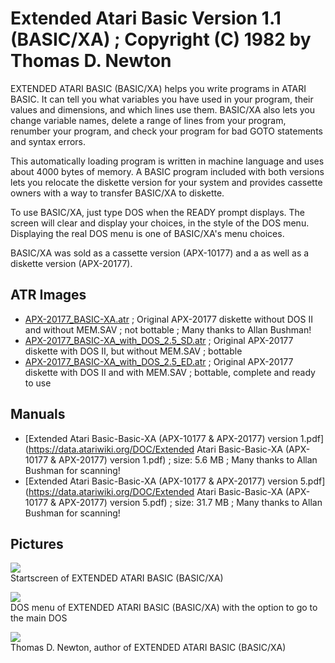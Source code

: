 # Extended Atari Basic Version 1.1 (BASIC/XA) ; Copyright (C) 1982 by Thomas D. Newton  
  
EXTENDED ATARI BASIC (BASIC/XA) helps you write programs in ATARI BASIC. It can tell you what variables you have used in your program, their values and dimensions, and which lines use them. BASIC/XA also lets you change variable names, delete a range of lines from your program, renumber your program, and check your program for bad GOTO statements and syntax errors.  
  
This automatically loading program is written in machine language and uses about 4000 bytes of memory. A BASIC program included with both versions lets you relocate the diskette version for your system and provides cassette owners with a way to transfer BASIC/XA to diskette.  
  
To use BASIC/XA, just type DOS when the READY prompt displays. The screen will clear and display your choices, in the style of the DOS menu. Displaying the real DOS menu is one of BASIC/XA's menu choices.  
  
BASIC/XA was sold as a cassette version (APX-10177) and a as well as a diskette version (APX-20177).  
  
## ATR Images  
- [APX-20177_BASIC-XA.atr](attachments/APX-20177_BASIC-XA.atr) ; Original APX-20177 diskette without DOS II and without MEM.SAV ; not bottable ; Many thanks to Allan Bushman!  
- [APX-20177_BASIC-XA_with_DOS_2.5_SD.atr](attachments/APX-20177_BASIC-XA_with_DOS_2.5_SD.atr) ; Original APX-20177 diskette with DOS II, but without MEM.SAV ; bottable  
- [APX-20177_BASIC-XA_with_DOS_2.5_ED.atr](attachments/APX-20177_BASIC-XA_with_DOS_2.5_ED.atr) ; Original APX-20177 diskette with DOS II and with MEM.SAV ; bottable, complete and ready to use  
  
## Manuals  
- [Extended Atari Basic-Basic-XA (APX-10177 & APX-20177) version 1.pdf](https://data.atariwiki.org/DOC/Extended Atari Basic-Basic-XA (APX-10177 & APX-20177) version 1.pdf) ; size: 5.6 MB ; Many thanks to Allan Bushman for scanning!  
- [Extended Atari Basic-Basic-XA (APX-10177 & APX-20177) version 5.pdf](https://data.atariwiki.org/DOC/Extended Atari Basic-Basic-XA (APX-10177 & APX-20177) version 5.pdf) ; size: 31.7 MB ; Many thanks to Allan Bushman for scanning!  
  
## Pictures  
![](attachments/Startscreen.png)  
Startscreen of EXTENDED ATARI BASIC (BASIC/XA)  
  
![](attachments/DOS.png)  
DOS menu of EXTENDED ATARI BASIC (BASIC/XA) with the option to go to the main DOS  
  
![](attachments/Thomas+Newton.png)  
Thomas D. Newton, author of EXTENDED ATARI BASIC (BASIC/XA)  
